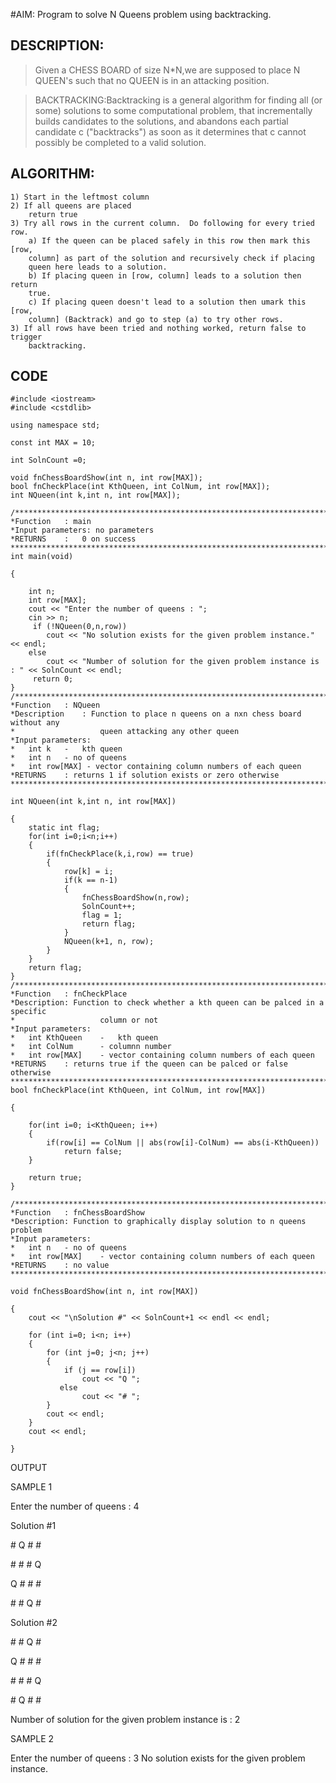 #AIM: Program to solve N Queens problem using backtracking.

## DESCRIPTION:
>Given a CHESS BOARD of size N*N,we are supposed to place N QUEEN's such that no QUEEN is in an attacking position.

>BACKTRACKING:Backtracking is a general algorithm for finding all (or some) solutions to some computational problem, that incrementally builds candidates to the solutions, and abandons each partial candidate c ("backtracks") as soon as it determines that c cannot possibly be completed to a valid solution.

## ALGORITHM:
	1) Start in the leftmost column
	2) If all queens are placed
	    return true
	3) Try all rows in the current column.  Do following for every tried row.
	    a) If the queen can be placed safely in this row then mark this [row, 
		column] as part of the solution and recursively check if placing  
		queen here leads to a solution.
	    b) If placing queen in [row, column] leads to a solution then return 
		true.
	    c) If placing queen doesn't lead to a solution then umark this [row, 
		column] (Backtrack) and go to step (a) to try other rows.
	3) If all rows have been tried and nothing worked, return false to trigger 
	    backtracking.

## CODE
	#include <iostream>
	#include <cstdlib>

	using namespace std;

	const int MAX = 10;

	int SolnCount =0;

	void fnChessBoardShow(int n, int row[MAX]);
	bool fnCheckPlace(int KthQueen, int ColNum, int row[MAX]);
	int NQueen(int k,int n, int row[MAX]);

	/******************************************************************************
	*Function	: main
	*Input parameters: no parameters
	*RETURNS	:	0 on success
	******************************************************************************/
	int main(void)

	{

		int n;
		int row[MAX];
		cout << "Enter the number of queens : ";
		cin >> n;
		 if (!NQueen(0,n,row))
			cout << "No solution exists for the given problem instance." << endl;
		else
			cout << "Number of solution for the given problem instance is : " << SolnCount << endl;
		 return 0;
	}
	/******************************************************************************
	*Function	: NQueen
	*Description	: Function to place n queens on a nxn chess board without any 
	*					queen attacking any other queen 
	*Input parameters:
	*	int k	-	kth queen
	*	int n	- no of queens
	*	int row[MAX] - vector containing column numbers of each queen
	*RETURNS	: returns 1 if solution exists or zero otherwise
	******************************************************************************/

	int NQueen(int k,int n, int row[MAX])

	{
		static int flag;
		for(int i=0;i<n;i++)
		{
			if(fnCheckPlace(k,i,row) == true)
			{
				row[k] = i;
				if(k == n-1)
				{
					fnChessBoardShow(n,row);
					SolnCount++;
					flag = 1;
					return flag;
				}
				NQueen(k+1, n, row);
			}
		}
		return flag;
	}
	/******************************************************************************
	*Function	: fnCheckPlace
	*Description: Function to check whether a kth queen can be palced in a specific 
	*					column or not
	*Input parameters:
	*	int KthQueen	-	kth queen
	*	int ColNum		- columnn number
	*	int row[MAX] 	- vector containing column numbers of each queen
	*RETURNS	: returns true if the queen can be palced or false otherwise
	******************************************************************************/
	bool fnCheckPlace(int KthQueen, int ColNum, int row[MAX])

	{

		for(int i=0; i<KthQueen; i++)
		{
			if(row[i] == ColNum || abs(row[i]-ColNum) == abs(i-KthQueen))
				return false;
		}

		return true;
	}

	/******************************************************************************
	*Function	: fnChessBoardShow
	*Description: Function to graphically display solution to n queens problem
	*Input parameters:
	*	int n	- no of queens
	*	int row[MAX] 	- vector containing column numbers of each queen
	*RETURNS	: no value
	******************************************************************************/

	void fnChessBoardShow(int n, int row[MAX])

	{
		cout << "\nSolution #" << SolnCount+1 << endl << endl;

		for (int i=0; i<n; i++)
		{
			for (int j=0; j<n; j++)
			{
				if (j == row[i])
					cout << "Q ";
			   else
					cout << "# ";
			}
			cout << endl;
		}
		cout << endl;

	}

OUTPUT

SAMPLE 1

Enter the number of queens : 4

Solution #1

\# Q # # 

\# # # Q 

Q # # # 

\# # Q # 


Solution #2

\# # Q # 

Q # # # 

\# # # Q 

\# Q # # 

Number of solution for the given problem instance is : 2

SAMPLE 2

Enter the number of queens : 3
No solution exists for the given problem instance.


